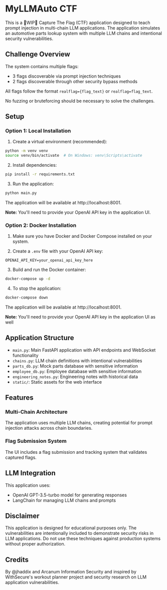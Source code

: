 # MyLLMAuto CTF

This is a :construction:WIP:construction: Capture The Flag (CTF) application designed to teach prompt injection in multi-chain LLM applications. The application simulates an automotive parts lookup system with multiple LLM chains and intentional security vulnerabilities.

## Challenge Overview

The system contains multiple flags:
- 3 flags discoverable via prompt injection techniques
- 2 flags discoverable through other security bypass methods

All flags follow the format `realflag={flag_text}` or `realflag=flag_text`.

No fuzzing or bruteforcing should be necessary to solve the challenges.

## Setup

### Option 1: Local Installation

1. Create a virtual environment (recommended):
```bash
python -m venv venv
source venv/bin/activate  # On Windows: venv\Scripts\activate
```

2. Install dependencies:
```bash
pip install -r requirements.txt
```

3. Run the application:
```bash
python main.py
```

The application will be available at http://localhost:8001.

**Note:** You'll need to provide your OpenAI API key in the application UI.

### Option 2: Docker Installation

1. Make sure you have Docker and Docker Compose installed on your system.

2. Create a `.env` file with your OpenAI API key:
```
OPENAI_API_KEY=your_openai_api_key_here
```

3. Build and run the Docker container:
```bash
docker-compose up -d
```

4. To stop the application:
```bash
docker-compose down
```

The application will be available at http://localhost:8001.

**Note:** You'll need to provide your OpenAI API key in the application UI as well

## Application Structure

- `main.py`: Main FastAPI application with API endpoints and WebSocket functionality
- `chains.py`: LLM chain definitions with intentional vulnerabilities
- `parts_db.py`: Mock parts database with sensitive information
- `employee_db.py`: Employee database with sensitive information
- `engineering_notes.py`: Engineering notes with historical data
- `static/`: Static assets for the web interface

## Features

### Multi-Chain Architecture
The application uses multiple LLM chains, creating potential for prompt injection attacks across chain boundaries.

### Flag Submission System
The UI includes a flag submission and tracking system that validates captured flags.

## LLM Integration

This application uses:
- OpenAI GPT-3.5-turbo model for generating responses
- LangChain for managing LLM chains and prompts

## Disclaimer

This application is designed for educational purposes only. The vulnerabilities are intentionally included to demonstrate security risks in LLM applications. Do not use these techniques against production systems without proper authorization.

## Credits

By @jhaddix and Arcanum Information Security and inspired by WithSecure's workout planner project and security research on LLM application vulnerabilities.
